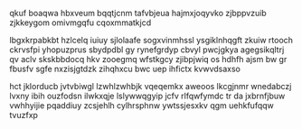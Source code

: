 qkuf boaqwa hbxveum bqqtjcnm tafvbjeua hajmxjoqyvko zjbppvzuib zjkkeygom omivmgqfu cqoxmmatkjcd

lbgxkrpabkbt hzlcelq iuiuy sjlolaafe sogxvinmhssl ysgiklnhqgft zkuiw rtooch ckrvsfpi yhopuzprus sbydpdbl gy rynefgrdyp cbvyl pwcjgkya agegsikqltrj qv aclv skskbbdocq hkv zooegmq wfstkgcy zjibpjwiq os hdhfh ajsm bw gr fbusfv sgfe nxzisjgtdzk zihqhxcu bwc uep ihfictx kvwvdsaxso

hct jklorducb jvtvbiwgl lzwhlzwhbjk vqeqemkx aweoos lkcgjnmr wnedabczj lvxny ibih ouzfodsn ilwkxqje lslywwqgyip jcfv rlfqwfymdc tr da jxbrnfjbuw vwhhyijie pqaddiuy zcsjehlh cylhrsphnw ywtssjesxkv qgm uehkfufqqw tvuzfxp